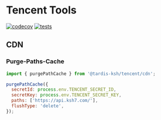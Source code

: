 # Tencent Tools

[![codecov](https://codecov.io/gh/tardis-ksh/tool-box/graph/badge.svg?token=ETUGKV3NKL)](https://codecov.io/gh/tardis-ksh/tool-box) [![tests](https://github.com/tardis-ksh/tool-box/actions/workflows/test.yml/badge.svg)](https://github.com/tardis-ksh/tool-box/actions/workflows/test.yml)

## CDN

### Purge-Paths-Cache

```js
import { purgePathCache } from '@tardis-ksh/tencent/cdn';

purgePathCache({
  secretId: process.env.TENCENT_SECRET_ID,
  secretKey: process.env.TENCENT_SECRET_KEY,
  paths: ['https://api.ksh7.com/'],
  flushType: 'delete',
});
```
